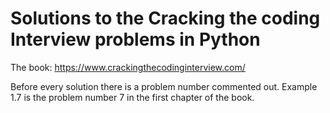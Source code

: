 # Solutions to the Cracking the coding Interview problems in Python

The book: https://www.crackingthecodinginterview.com/

Before every solution there is a problem number commented out. Example 1.7 is the problem number 7 in the first chapter of the book.
